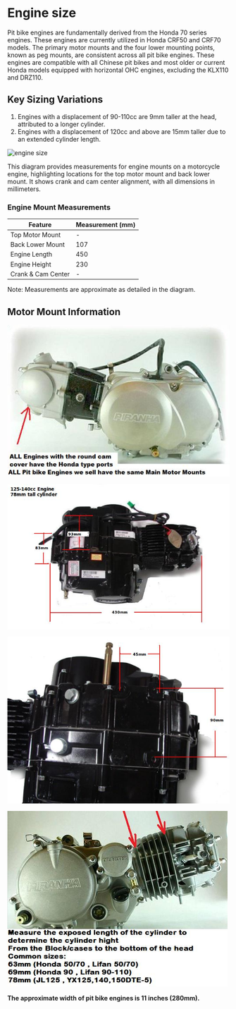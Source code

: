 # Engine size

Pit bike engines are fundamentally derived from the Honda 70 series engines. These engines are currently utilized in Honda CRF50 and CRF70 models. The primary motor mounts and the four lower mounting points, known as peg mounts, are consistent across all pit bike engines. These engines are compatible with all Chinese pit bikes and most older or current Honda models equipped with horizontal OHC engines, excluding the KLX110 and DRZ110.

## Key Sizing Variations

1. Engines with a displacement of 90-110cc are 9mm taller at the head, attributed to a longer cylinder.
2. Engines with a displacement of 120cc and above are 15mm taller due to an extended cylinder length.

![engine size](../../static/img/pitbikeenginesize.png "engine size")

This diagram provides measurements for engine mounts on a motorcycle engine, highlighting locations for the top motor mount and back lower mount. It shows crank and cam center alignment, with all dimensions in millimeters.

### Engine Mount Measurements

| Feature              | Measurement (mm) |
|----------------------|------------------|
| Top Motor Mount      | -                |
| Back Lower Mount     | 107              |
| Engine Length        | 450              |
| Engine Height        | 230              |
| Crank & Cam Center   | -                |

Note: Measurements are approximate as detailed in the diagram.

## Motor Mount Information

![Motor Mount](../../static/img/90CC.JPG)

![Top View](../../static/img/topview_pitbike_motor_size.jpg)

![Bottom View](../../static/img/Bottom_Pitbike_motor_sizing.jpg)

![Cylinder Length](../../static/img/PIRANHA150ccPITBIKEENGIN_1.jpg)

**The approximate width of pit bike engines is 11 inches (280mm).**
